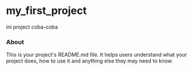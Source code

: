 my_first_project
================

ini project coba-coba

### About

This is your project's README.md file. It helps users understand what your
project does, how to use it and anything else they may need to know.